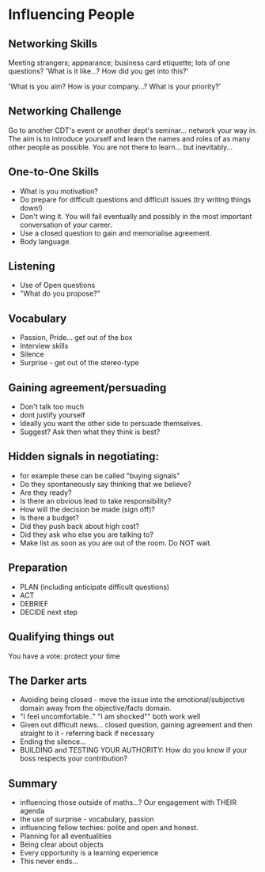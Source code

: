 # Influencing People
## Networking Skills
Meeting strangers; appearance; business card etiquette; lots of one questions? 'What is it like...? How did you get into this?'

'What is you aim? How is your company...? What is your priority?'

## Networking Challenge
Go to another CDT's event or another dept's seminar... network your way in. The aim is to introduce yourself and learn the names and roles of as many other people as possible. You are not there to learn... but inevitably...

## One-to-One Skills
- What is you motivation?
- Do prepare for difficult questions and difficult issues (try writing things down!)
- Don't wing it. You will fail eventually and possibly in the most important conversation of your career.
- Use a closed question to gain and memorialise agreement.
- Body language.

## Listening
- Use of Open questions
- "What do you propose?"

## Vocabulary
- Passion, Pride... get out of the box
- Interview skills
- Silence
- Surprise - get out of the stereo-type

## Gaining agreement/persuading
- Don't talk too much
- dont justify yourself
- Ideally you want the other side to persuade themselves.
- Suggest? Ask then what they think is best?

## Hidden signals in negotiating:
- for example these can be called "buying signals"
- Do they spontaneously say thinking that we believe?
- Are they ready?
- Is there an obvious lead to take responsibility?
- How will the decision be made (sign off)?
- Is there a budget?
- Did they push back about high cost?
- Did they ask who else you are talking to?
- Make list as soon as you are out of the room. Do NOT wait.

## Preparation
- PLAN (including anticipate difficult questions)
- ACT
- DEBRIEF
- DECIDE next step

## Qualifying things out
You have a vote: protect your time

## The Darker arts
- Avoiding being closed - move the issue into the emotional/subjective domain away from the objective/facts domain.
- "I feel uncomfortable.." "I am shocked"" both work well
- Given out difficult news... closed question, gaining agreement and then straight to it - referring back if necessary
- Ending the silence...
- BUILDING and TESTING YOUR AUTHORITY: How do you know if your boss respects your contribution?

## Summary
- influencing those outside of maths...? Our engagement with THEIR agenda
- the use of surprise - vocabulary, passion
- influencing fellow techies: polite and open and honest.
- Planning for all eventualities
- Being clear about objects
- Every opportunity is a learning experience
- This never ends...
